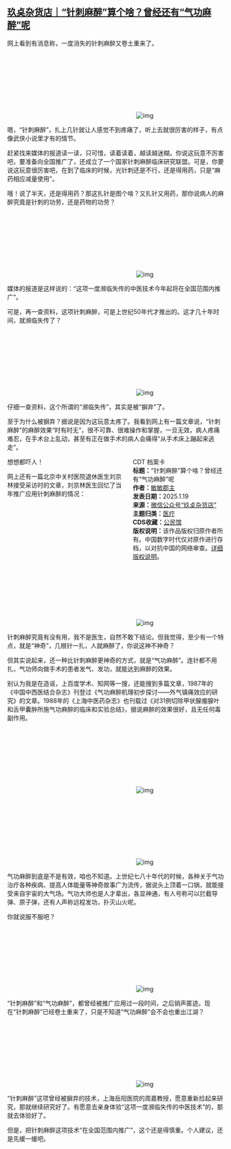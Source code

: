 <!--1737386564000-->
[玖奌杂货店｜“针刺麻醉”算个啥？曾经还有“气功麻醉”呢](https://chinadigitaltimes.net/chinese/715235.html)
------

<p>网上看到有消息称，一度消失的针刺麻醉又卷土重来了。</p><p><img decoding="async" src="data:image/svg+xml,%3Csvg%20xmlns='http://www.w3.org/2000/svg'%20viewBox='0%200%200%200'%3E%3C/svg%3E" alt="img" data-lazy-src="https://chinadigitaltimes.net/chinese/files/2025/01/post-715235-678e67f2d6f33."><noscript><img decoding="async" src="https://chinadigitaltimes.net/chinese/files/2025/01/post-715235-678e67f2d6f33." alt="img"></noscript></p><p>嗯，“针刺麻醉”，扎上几针就让人感觉不到疼痛了，听上去就很厉害的样子，有点像武侠小说里才有的情节。</p><p>赶紧找来媒体的报道读一读，只可惜，读着读着，越读越迷糊。你说这玩意不厉害吧，要准备向全国推广了，还成立了一个国家针刺麻醉临床研究联盟。可是，你要说这玩意很厉害吧，在到了临床的时候，光针刺还是不行，还是得用药，只是“麻药相应减量使用”。</p><p>哦！说了半天，还是得用药？那这扎针是图个啥？又扎针又用药，那你说病人的麻醉究竟是针刺的功劳，还是药物的功劳？</p><p><img decoding="async" src="data:image/svg+xml,%3Csvg%20xmlns='http://www.w3.org/2000/svg'%20viewBox='0%200%200%200'%3E%3C/svg%3E" alt="img" data-lazy-src="https://chinadigitaltimes.net/chinese/files/2025/01/post-715235-678e67f2eaafe.png"><noscript><img decoding="async" src="https://chinadigitaltimes.net/chinese/files/2025/01/post-715235-678e67f2eaafe.png" alt="img"></noscript></p><p>媒体的报道是这样说的：“这项一度濒临失传的中医技术今年起将在全国范围内推广”。</p><p>可是，再一查资料，这项针刺麻醉，可是上世纪50年代才推出的。这才几十年时间，就濒临失传了？</p><p><img decoding="async" src="data:image/svg+xml,%3Csvg%20xmlns='http://www.w3.org/2000/svg'%20viewBox='0%200%200%200'%3E%3C/svg%3E" alt="img" data-lazy-src="https://chinadigitaltimes.net/chinese/files/2025/01/post-715235-678e67f317101.png"><noscript><img decoding="async" src="https://chinadigitaltimes.net/chinese/files/2025/01/post-715235-678e67f317101.png" alt="img"></noscript></p><p>仔细一查资料，这个所谓的“濒临失传”，其实是被“摒弃”了。</p><p>至于为什么被摒弃？据说是因为这玩意太疼了。我看到网上有一篇文章说，“针刺麻醉”的麻醉效果“时有时无”，很不可靠、很难操作和掌握，一旦无效，病人疼痛难忍，在手术台上乱动，甚至有正在做手术的病人会痛得“从手术床上蹦起来逃走”。</p><div style="width:42%;float:right;padding-left:20px;"><div class="su-spoiler su-spoiler-style-fancy su-spoiler-icon-chevron-circle" data-scroll-offset="0" data-anchor-in-url="no"><div class="su-spoiler-title" tabindex="0" role="button"><span class="su-spoiler-icon"></span>CDT 档案卡</div><div class="su-spoiler-content su-u-clearfix su-u-trim"><strong>标题：</strong>“针刺麻醉”算个啥？曾经还有“气功麻醉”呢<br><strong>作者：</strong><a href="https://chinadigitaltimes.net/space/玖奌杂货店" target="_blank">敏敏郡主</a><br><strong>发表日期：</strong>2025.1.19<br><strong>来源：</strong><a href="https://web.archive.org/web/https://mp.weixin.qq.com/s/Ggu-yl-pXtwdXJy1LxH29g" target="_blank">微信公众号“玖奌杂货店”</a><br><strong>主题归类：</strong><a href="https://chinadigitaltimes.net/space/医疗" target="_blank">医疗</a><br><strong>CDS收藏：</strong><a href="https://chinadigitaltimes.net/space/%E5%85%AC%E6%B0%91%E9%A6%86" target="_blank" rel="noopener">公民馆</a><br><strong>版权说明：</strong>该作品版权归原作者所有。中国数字时代仅对原作进行存档，以对抗中国的网络审查。<a href="https://chinadigitaltimes.net/chinese/copyright">详细版权说明</a>。</div></div></div><p>想想都吓人！</p><p>网上还有一篇北京中关村医院退休医生刘京林接受采访时的文章，刘京林医生回忆了当年推广应用针刺麻醉的情况：</p><p><img decoding="async" src="data:image/svg+xml,%3Csvg%20xmlns='http://www.w3.org/2000/svg'%20viewBox='0%200%200%200'%3E%3C/svg%3E" alt="img" data-lazy-src="https://chinadigitaltimes.net/chinese/files/2025/01/post-715235-678e67f332b5e."><noscript><img decoding="async" src="https://chinadigitaltimes.net/chinese/files/2025/01/post-715235-678e67f332b5e." alt="img"></noscript></p><p>针刺麻醉究竟有没有用，我不是医生，自然不敢下结论。但我觉得，至少有一个特点，就是“神奇”，几根针一扎，人就麻醉了，你说这神不神奇？</p><p>但其实说起来，还一种比针刺麻醉更神奇的方式，就是“气功麻醉”。连针都不用扎，气功师向做手术的患者发气、发功，就能达到麻醉的效果。</p><p>别认为我是在造谣，上百度学术、知网等一搜，还能搜到多篇文章，1987年的《中国中西医结合杂志》刊登过《气功麻醉机理初步探讨——外气镇痛效应的研究》的文章。1988年的《上海中医药杂志》也刊载过《对31例切除甲状腺瘤腺叶和舌甲囊肿所施气功麻醉的临床和实验总结》，据说麻醉的效果很好，且无任何毒副作用。</p><p><img decoding="async" src="data:image/svg+xml,%3Csvg%20xmlns='http://www.w3.org/2000/svg'%20viewBox='0%200%200%200'%3E%3C/svg%3E" alt="img" data-lazy-src="https://chinadigitaltimes.net/chinese/files/2025/01/post-715235-678e67f34bf79.png"><noscript><img decoding="async" src="https://chinadigitaltimes.net/chinese/files/2025/01/post-715235-678e67f34bf79.png" alt="img"></noscript></p><p><img decoding="async" src="data:image/svg+xml,%3Csvg%20xmlns='http://www.w3.org/2000/svg'%20viewBox='0%200%200%200'%3E%3C/svg%3E" alt="img" data-lazy-src="https://chinadigitaltimes.net/chinese/files/2025/01/post-715235-678e67f368251.png"><noscript><img decoding="async" src="https://chinadigitaltimes.net/chinese/files/2025/01/post-715235-678e67f368251.png" alt="img"></noscript></p><p>气功麻醉到底是不是有效，咱也不知道。上世纪七八十年代的时候，各种关于气功治疗各种疾病、提高人体能量等神奇故事广为流传，据说头上顶着一口锅，就能接受来自宇宙的大气场。气功大师也是人才辈出，各显神通，有人号称可以拦截导弹、原子弹，还有人声称远程发功，扑灭山火呢。</p><p>你就说服不服吧？</p><p><img decoding="async" src="data:image/svg+xml,%3Csvg%20xmlns='http://www.w3.org/2000/svg'%20viewBox='0%200%200%200'%3E%3C/svg%3E" alt="img" data-lazy-src="https://chinadigitaltimes.net/chinese/files/2025/01/post-715235-678e67f3847e0.png"><noscript><img decoding="async" src="https://chinadigitaltimes.net/chinese/files/2025/01/post-715235-678e67f3847e0.png" alt="img"></noscript></p><p>“针刺麻醉”和“气功麻醉”，都曾经被推广应用过一段时间，之后销声匿迹。现在“针刺麻醉”已经卷土重来了，只是不知道“气功麻醉”会不会也重出江湖？</p><p><img decoding="async" src="data:image/svg+xml,%3Csvg%20xmlns='http://www.w3.org/2000/svg'%20viewBox='0%200%200%200'%3E%3C/svg%3E" alt="img" data-lazy-src="https://chinadigitaltimes.net/chinese/files/2025/01/post-715235-678e67f3a2c4a."><noscript><img decoding="async" src="https://chinadigitaltimes.net/chinese/files/2025/01/post-715235-678e67f3a2c4a." alt="img"></noscript></p><p>“针刺麻醉”这项曾经被摒弃的技术，上海岳阳医院的周嘉教授，愿意重新捡起来研究，那就继续研究好了。有愿意去亲身体验“这项一度濒临失传的中医技术”的，那就去体验好了。</p><p>但是，把针刺麻醉这项技术“在全国范围内推广”，这个还是得慎重。个人建议，还是先缓一缓吧。</p><div class="addtoany_share_save_container addtoany_content addtoany_content_bottom"><div class="a2a_kit a2a_kit_size_32 addtoany_list" data-a2a-url="https://chinadigitaltimes.net/chinese/715235.html" data-a2a-title="玖奌杂货店｜“针刺麻醉”算个啥？曾经还有“气功麻醉”呢"><a class="a2a_button_facebook" href="https://www.addtoany.com/add_to/facebook?linkurl=https%3A%2F%2Fchinadigitaltimes.net%2Fchinese%2F715235.html&amp;linkname=%E7%8E%96%E5%A5%8C%E6%9D%82%E8%B4%A7%E5%BA%97%EF%BD%9C%E2%80%9C%E9%92%88%E5%88%BA%E9%BA%BB%E9%86%89%E2%80%9D%E7%AE%97%E4%B8%AA%E5%95%A5%EF%BC%9F%E6%9B%BE%E7%BB%8F%E8%BF%98%E6%9C%89%E2%80%9C%E6%B0%94%E5%8A%9F%E9%BA%BB%E9%86%89%E2%80%9D%E5%91%A2" title="Facebook" rel="nofollow noopener" target="_blank"></a><a class="a2a_button_twitter" href="https://www.addtoany.com/add_to/twitter?linkurl=https%3A%2F%2Fchinadigitaltimes.net%2Fchinese%2F715235.html&amp;linkname=%E7%8E%96%E5%A5%8C%E6%9D%82%E8%B4%A7%E5%BA%97%EF%BD%9C%E2%80%9C%E9%92%88%E5%88%BA%E9%BA%BB%E9%86%89%E2%80%9D%E7%AE%97%E4%B8%AA%E5%95%A5%EF%BC%9F%E6%9B%BE%E7%BB%8F%E8%BF%98%E6%9C%89%E2%80%9C%E6%B0%94%E5%8A%9F%E9%BA%BB%E9%86%89%E2%80%9D%E5%91%A2" title="Twitter" rel="nofollow noopener" target="_blank"></a><a class="a2a_button_telegram" href="https://www.addtoany.com/add_to/telegram?linkurl=https%3A%2F%2Fchinadigitaltimes.net%2Fchinese%2F715235.html&amp;linkname=%E7%8E%96%E5%A5%8C%E6%9D%82%E8%B4%A7%E5%BA%97%EF%BD%9C%E2%80%9C%E9%92%88%E5%88%BA%E9%BA%BB%E9%86%89%E2%80%9D%E7%AE%97%E4%B8%AA%E5%95%A5%EF%BC%9F%E6%9B%BE%E7%BB%8F%E8%BF%98%E6%9C%89%E2%80%9C%E6%B0%94%E5%8A%9F%E9%BA%BB%E9%86%89%E2%80%9D%E5%91%A2" title="Telegram" rel="nofollow noopener" target="_blank"></a><a class="a2a_button_reddit" href="https://www.addtoany.com/add_to/reddit?linkurl=https%3A%2F%2Fchinadigitaltimes.net%2Fchinese%2F715235.html&amp;linkname=%E7%8E%96%E5%A5%8C%E6%9D%82%E8%B4%A7%E5%BA%97%EF%BD%9C%E2%80%9C%E9%92%88%E5%88%BA%E9%BA%BB%E9%86%89%E2%80%9D%E7%AE%97%E4%B8%AA%E5%95%A5%EF%BC%9F%E6%9B%BE%E7%BB%8F%E8%BF%98%E6%9C%89%E2%80%9C%E6%B0%94%E5%8A%9F%E9%BA%BB%E9%86%89%E2%80%9D%E5%91%A2" title="Reddit" rel="nofollow noopener" target="_blank"></a><a class="a2a_button_whatsapp" href="https://www.addtoany.com/add_to/whatsapp?linkurl=https%3A%2F%2Fchinadigitaltimes.net%2Fchinese%2F715235.html&amp;linkname=%E7%8E%96%E5%A5%8C%E6%9D%82%E8%B4%A7%E5%BA%97%EF%BD%9C%E2%80%9C%E9%92%88%E5%88%BA%E9%BA%BB%E9%86%89%E2%80%9D%E7%AE%97%E4%B8%AA%E5%95%A5%EF%BC%9F%E6%9B%BE%E7%BB%8F%E8%BF%98%E6%9C%89%E2%80%9C%E6%B0%94%E5%8A%9F%E9%BA%BB%E9%86%89%E2%80%9D%E5%91%A2" title="WhatsApp" rel="nofollow noopener" target="_blank"></a><a class="a2a_button_email" href="https://www.addtoany.com/add_to/email?linkurl=https%3A%2F%2Fchinadigitaltimes.net%2Fchinese%2F715235.html&amp;linkname=%E7%8E%96%E5%A5%8C%E6%9D%82%E8%B4%A7%E5%BA%97%EF%BD%9C%E2%80%9C%E9%92%88%E5%88%BA%E9%BA%BB%E9%86%89%E2%80%9D%E7%AE%97%E4%B8%AA%E5%95%A5%EF%BC%9F%E6%9B%BE%E7%BB%8F%E8%BF%98%E6%9C%89%E2%80%9C%E6%B0%94%E5%8A%9F%E9%BA%BB%E9%86%89%E2%80%9D%E5%91%A2" title="Email" rel="nofollow noopener" target="_blank"></a><a class="a2a_button_copy_link" href="https://www.addtoany.com/add_to/copy_link?linkurl=https%3A%2F%2Fchinadigitaltimes.net%2Fchinese%2F715235.html&amp;linkname=%E7%8E%96%E5%A5%8C%E6%9D%82%E8%B4%A7%E5%BA%97%EF%BD%9C%E2%80%9C%E9%92%88%E5%88%BA%E9%BA%BB%E9%86%89%E2%80%9D%E7%AE%97%E4%B8%AA%E5%95%A5%EF%BC%9F%E6%9B%BE%E7%BB%8F%E8%BF%98%E6%9C%89%E2%80%9C%E6%B0%94%E5%8A%9F%E9%BA%BB%E9%86%89%E2%80%9D%E5%91%A2" title="Copy Link" rel="nofollow noopener" target="_blank"></a><a class="a2a_dd addtoany_share_save addtoany_share" href="https://www.addtoany.com/share"></a></div></div>
